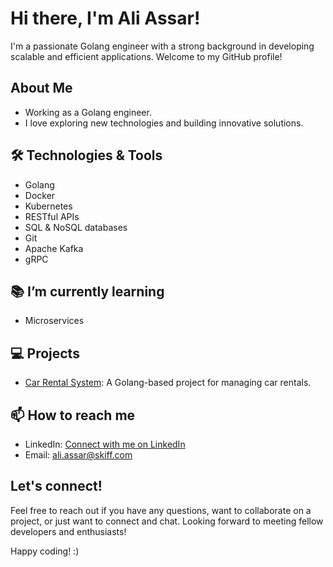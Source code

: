 # Hi there, I'm Ali Assar! 

I'm a passionate Golang engineer with a strong background in developing scalable and efficient applications. Welcome to my GitHub profile!

## About Me

- Working as a Golang engineer.
- I love exploring new technologies and building innovative solutions.

## 🛠️ Technologies & Tools

- Golang
- Docker
- Kubernetes
- RESTful APIs
- SQL & NoSQL databases
- Git
- Apache Kafka
- gRPC

## 📚 I’m currently learning

- Microservices

## 💻 Projects

- [Car Rental System](https://github.com/Ali-Assar/car-rental-system): A Golang-based project for managing car rentals.

## 📫 How to reach me

- LinkedIn: [Connect with me on LinkedIn](https://www.linkedin.com/in/a-assar/)
- Email: ali.assar@skiff.com

## Let's connect!

Feel free to reach out if you have any questions, want to collaborate on a project, or just want to connect and chat. Looking forward to meeting fellow developers and enthusiasts!

Happy coding! :) 


<!---
Ali-Assar/Ali-Assar is a ✨ special ✨ repository because its `README.md` (this file) appears on your GitHub profile.
You can click the Preview link to take a look at your changes.
--->
